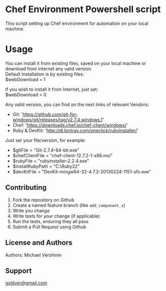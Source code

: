 Chef Environment Powershell script
==================
This script setting up Chef environment for automation on your local machine. <br>

Usage
==================
You can install it from existing files, saved on your local machine or download from internet any valid version. <br>
Default Installation is by existing files: <br>
$webDownload = 1

If you wish to install it from Internet, just set: <br>
$webDownload = 0

Any valid version, you can find on the next links of relevant Vendors: <br>

* Git: 'https://github.com/git-for-windows/git/releases/tag/v2.7.4.windows.1' <br>
* Chef: 'https://downloads.chef.io/chef-client/windows/' <br>
* Ruby & DevKit: 'http://dl.bintray.com/oneclick/rubyinstaller/' <br>

Just set your file/version, for example:

* $gitFile = "Git-2.7.4-64-bit.exe"
* $chefClientFile = "chef-client-12.7.2-1-x86.msi"
* $rubyFile = "rubyinstaller-2.2.4.exe"
* $installRubyPath = "C:\Ruby22"
* $devKitFile = "DevKit-mingw64-32-4.7.2-20130224-1151-sfx.exe"	
 
Contributing
------------
1. Fork the repository on Github
2. Create a named feature branch (like `add_component_x`)
3. Write you change
4. Write tests for your change (if applicable)
5. Run the tests, ensuring they all pass
6. Submit a Pull Request using Github

License and Authors
-------------------
Authors: Michael Vershinin

Support
-------------------
goldver@gmail.com